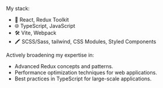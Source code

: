 My stack:

- 🚀 React, Redux Toolkit
- 🌐 TypeScript, JavaScript
- 🛠️ Vite, Webpack
- 🖍 SCSS/Sass, tailwind, CSS Modules, Styled Components

Actively broadening my expertise in:

- Advanced Redux concepts and patterns.
- Performance optimization techniques for web applications.
- Best practices in TypeScript for large-scale applications.
